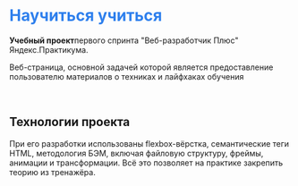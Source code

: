 <h1 style="color:#2F80ED;">Научиться учиться</h1>
<p><strong>Учебный проект</Strong>первого спринта "Веб-разработчик Плюс" Яндекс.Практикума.</p>
<p>Веб-страница, основной задачей которой является предоставление пользователю материалов о техниках и лайфхаках обучения</p>
 <br>
 <h2>Технологии проекта</h2>
 <p>При его разработки использованы flexbox-вёрстка, семантические теги HTML, методология БЭМ, включая файловую структуру, фреймы, анимации и трансформации. Всё это позволяет на практике закрепить теорию из тренажёра.</p>

